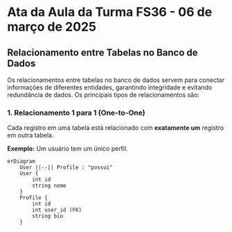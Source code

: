 # Ata da Aula da Turma FS36 - 06 de março de 2025

## Relacionamento entre Tabelas no Banco de Dados

Os relacionamentos entre tabelas no banco de dados servem para conectar informações de diferentes entidades, garantindo integridade e evitando redundância de dados. Os principais tipos de relacionamentos são:

### 1. Relacionamento **1 para 1 (One-to-One)**
Cada registro em uma tabela está relacionado com **exatamente um** registro em outra tabela.

**Exemplo:** Um usuário tem um único perfil.

```mermaid
erDiagram
    User ||--|| Profile : "possui"
    User {
        int id
        string nome
    }
    Profile {
        int id
        int user_id (FK)
        string bio
    }
```

